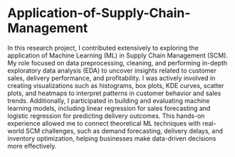 # Application-of-Supply-Chain-Management
In this research project, I contributed extensively to exploring the application of Machine Learning (ML) in Supply Chain Management (SCM). My role focused on data preprocessing, cleaning, and performing in-depth exploratory data analysis (EDA) to uncover insights related to customer sales, delivery performance, and profitability. I was actively involved in creating visualizations such as histograms, box plots, KDE curves, scatter plots, and heatmaps to interpret patterns in customer behavior and sales trends. Additionally, I participated in building and evaluating machine learning models, including linear regression for sales forecasting and logistic regression for predicting delivery outcomes. This hands-on experience allowed me to connect theoretical ML techniques with real-world SCM challenges, such as demand forecasting, delivery delays, and inventory optimization, helping businesses make data-driven decisions more effectively.
